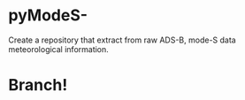 # pyModeS-
Create a repository that extract from raw ADS-B, mode-S data meteorological information.
# Branch!
